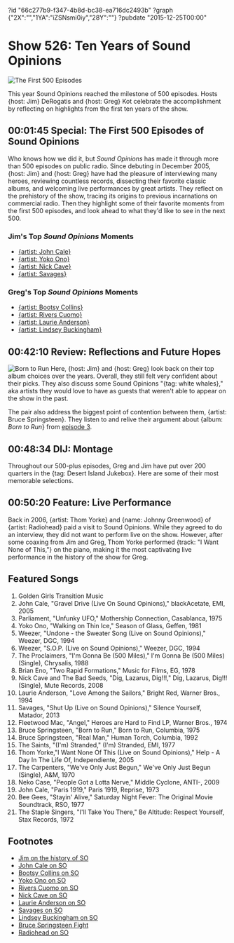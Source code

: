 ?id "66c277b9-f347-4b8d-bc38-ea716dc2493b"
?graph {"2X":"","1YA":"iZSNsmi0iy","28Y":""}
?pubdate "2015-12-25T00:00"
# Show 526: Ten Years of Sound Opinions

![The First 500 Episodes](https://static.soundopinions.org/images/2015/first500_web.jpg)

This year Sound Opinions reached the milestone of 500 episodes. Hosts {host: Jim} DeRogatis and {host: Greg} Kot celebrate the accomplishment by reflecting on highlights from the first ten years of the show.

## 00:01:45 Special: The First 500 Episodes of Sound Opinions

Who knows how we did it, but *Sound Opinions* has made it through more than 500 episodes on public radio. Since debuting in December 2005, {host: Jim} and {host: Greg} have had the pleasure of interviewing many heroes, reviewing countless records, dissecting their favorite classic albums, and welcoming live performances by great artists. They reflect on the prehistory of the show, tracing its origins to previous incarnations on commercial radio. Then they highlight some of their favorite moments from the first 500 episodes, and look ahead to what they'd like to see in the next 500.

### Jim's Top *Sound Opinions* Moments
- [{artist: John Cale}](/show/1/)
- [{artist: Yoko Ono}](/show/86/)
- [{artist: Nick Cave}](/show/153/)
- [{artist: Savages}](/show/409/)

### Greg's Top *Sound Opinions* Moments
- [{artist: Bootsy Collins}](/show/303/#bootsycollins)
- [{artist: Rivers Cuomo}](/show/221/)
- [{artist: Laurie Anderson}](/show/127/)
- [{artist: Lindsey Buckingham}](/show/402/)

## 00:42:10 Review: Reflections and Future Hopes

![Born to Run](https://static.soundopinions.org/assets/526/1YA0.jpg)
Here, {host: Jim} and {host: Greg} look back on their top album choices over the years. Overall, they still felt very confident about their picks. They also discuss some Sound Opinions "{tag: white whales}," aka artists they would love to have as guests that weren't able to appear on the show in the past. 

The pair also address the biggest point of contention between them, {artist: Bruce Springsteen}. They listen to and relive their argument about {album: *Born to Run*} from [episode 3](/show/3/#brucespringsteen).


## 00:48:34 DIJ: Montage
Throughout our 500-plus episodes, Greg and Jim have put over 200 quarters in the {tag: Desert Island Jukebox}. Here are some of their most memorable selections.

## 00:50:20 Feature: Live Performance
Back in 2006, {artist: Thom Yorke} and {name: Johnny Greenwood} of {artist: Radiohead} paid a visit to Sound Opinions. While they agreed to do an interview, they did not want to perform live on the show. However, after some coaxing from Jim and Greg, Thom Yorke performed {track: "I Want None of This,"} on the piano, making it the most captivating live performance in the history of the show for Greg.

## Featured Songs
1. Golden Girls Transition Music 
1. John Cale, "Gravel Drive (Live On Sound Opinions)," blackAcetate, EMI, 2005 
4. Parliament, "Unfunky UFO," Mothership Connection, Casablanca, 1975 
5. Yoko Ono, "Walking on Thin Ice," Season of Glass, Geffen, 1981 
1. Weezer, "Undone - the Sweater Song (Live on Sound Opinions)," Weezer, DGC, 1994 
1. Weezer, "S.O.P. (Live on Sound Opinions)," Weezer, DGC, 1994 
1. The Proclaimers, "I'm Gonna Be (500 Miles)," I'm Gonna Be (500 Miles) (Single), Chrysalis, 1988 
1. Brian Eno, "Two Rapid Formations," Music for Films, EG, 1978 
1. Nick Cave and The Bad Seeds, "Dig, Lazarus, Dig!!!," Dig, Lazarus, Dig!!! (Single), Mute Records, 2008 
1. Laurie Anderson, "Love Among the Sailors," Bright Red, Warner Bros., 1994 
1. Savages, "Shut Up (Live on Sound Opinions)," Silence Yourself, Matador, 2013 
1. Fleetwood Mac, "Angel," Heroes are Hard to Find LP, Warner Bros., 1974 
1. Bruce Springsteen, "Born to Run," Born to Run, Columbia, 1975 
1. Bruce Springsteen, "Real Man," Human Torch, Columbia, 1992 
1. The Saints, "(I'm) Stranded," (I'm) Stranded, EMI, 1977 
1. Thom Yorke,"I Want None Of This (Live on Sound Opinions)," Help - A Day In The Life Of, Independiente, 2005 
1. The Carpenters, "We've Only Just Begun," We've Only Just Begun (Single), A&M, 1970
1. Neko Case, "People Got a Lotta Nerve," Middle Cyclone, ANTI-, 2009 
1. John Cale, "Paris 1919," Paris 1919, Reprise, 1973 
1. Bee Gees, "Stayin' Alive," Saturday Night Fever: The Original Movie Soundtrack, RSO, 1977
1. The Staple Singers, "I'll Take You There," Be Altitude: Respect Yourself, Stax Records, 1972 


## Footnotes
- [Jim on the history of SO](http://www.wbez.org/blogs/jim-derogatis/2015-06/relatively-concise-history-sound-opinions-112228)
- [John Cale on SO](/show/1/#johncale)
- [Bootsy Collins on SO](/show/303/#bootsycollins)
- [Yoko Ono on SO](/show/86/)
- [Rivers Cuomo on SO](/show/221/)
- [Nick Cave on SO](/show/153/)
- [Laurie Anderson on SO](/show/127/)
- [Savages on SO](/show/409/)
- [Lindsey Buckingham on SO](/show/402/)
- [Bruce Springsteen Fight](/show/3/#brucespringsteen)
- [Radiohead on SO](/show/30/)

